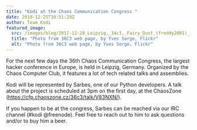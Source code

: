 ```yaml
---
title: "Kodi at the Chaos Communication Congress "
date: 2019-12-25T10:51:29Z
author: Team Kodi
featured_image:
  src: /images/blog/2017-12-28_Leipzig,_34c3,_Fairy_Dust_(freddy2001)_-_denoised_and_pixelized.webp
  title: "Photo from 36C3 web page, by Yves Sorge, Flickr"
  alt: "Photo from 36C3 web page, by Yves Sorge, Flickr"
---
```


For the next few days the 36th Chaos Communication Congress, the largest hacker conference in Europe, is held in Leipzig, Germany. Organized by the Chaos Computer Club, it features a lot of tech related talks and assemblies.

Kodi will be represented by Sarbes, one of our Python developers. A talk about the project is scheduled at 3pm on the first day, at the ChaosZone (<https://cfp.chaoszone.cz/36c3/talk/V83NXN/>).

If you happen to be at the congress, Sarbes can be reached via our IRC channel (#kodi @freenode). Feel free to reach out to him to ask questions and/or to buy him a beer.
